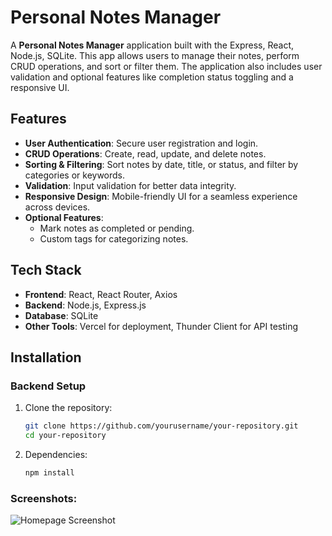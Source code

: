 # Personal Notes Manager

A **Personal Notes Manager** application built with the  Express, React, Node.js, SQLite. This app allows users to manage their notes, perform CRUD operations, and sort or filter them. The application also includes user validation and optional features like completion status toggling and a responsive UI.

## Features

- **User Authentication**: Secure user registration and login.
- **CRUD Operations**: Create, read, update, and delete notes.
- **Sorting & Filtering**: Sort notes by date, title, or status, and filter by categories or keywords.
- **Validation**: Input validation for better data integrity.
- **Responsive Design**: Mobile-friendly UI for a seamless experience across devices.
- **Optional Features**:
  - Mark notes as completed or pending.
  - Custom tags for categorizing notes.

## Tech Stack

- **Frontend**: React, React Router, Axios
- **Backend**: Node.js, Express.js
- **Database**: SQLite
- **Other Tools**: Vercel for deployment, Thunder Client for API testing

## Installation

### Backend Setup

1. Clone the repository:
   ```bash
   git clone https://github.com/yourusername/your-repository.git
   cd your-repository
   
2. Dependencies:
    ```bash
    npm install
    
### Screenshots:
![Homepage Screenshot](https://res.cloudinary.com/dbedhqjpl/image/upload/v1732363883/Screenshot_305_jkgdy6.png)


